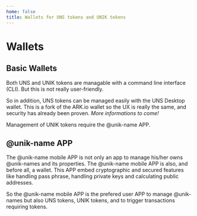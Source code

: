 ```yaml
---
home: false
title: Wallets for UNS tokens and UNIK tokens
---
```


# Wallets

## Basic Wallets

Both UNS and UNIK tokens are managable with a command line interface (CLI). But this is not really user-friendly. 

So in addition, UNS tokens can be managed easily with the UNS Desktop wallet. This is a fork of the ARK.io wallet so the UX is really the same, and security has already been proven.  _More informations to come!_

Management of UNIK tokens require the @unik-name APP.

## @unik-name APP

The @unik-name mobile APP is not only an app to manage his/her owns @unik-names and its properties. The @unik-name mobile APP is also, and before all, a wallet. This APP embed cryptographic and secured features like handling pass phrase, handling private keys and calculating public addresses. 

So the @unik-name mobile APP is the prefered user APP to manage @unik-names but also UNS tokens, UNIK tokens, and to trigger transactions requiring tokens.

